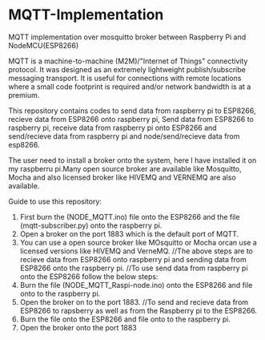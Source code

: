# MQTT-Implementation
MQTT implementation over mosquitto broker between Raspberry Pi and NodeMCU(ESP8266)

MQTT is a machine-to-machine (M2M)/"Internet of Things" connectivity protocol. It was designed as an extremely lightweight publish/subscribe messaging transport. It is useful for connections with remote locations where a small code footprint is required and/or network bandwidth is at a premium. 

This repository contains codes to send data from raspberry pi to ESP8266, recieve data from ESP8266 onto raspberry pi, Send data from ESP8266 to raspberry pi, receive data from raspberry pi onto ESP8266 and send/recieve data from raspberry pi and node/send/recieve data from esp8266.

The user need to install a broker onto the system, here I have installed it on my raspberru pi.Many open source broker are available like Mosquitto, Mocha and also licensed broker like HIVEMQ and VERNEMQ are also available.

Guide to use this repository:
1. First burn the (NODE_MQTT.ino) file onto the ESP8266 and the file (mqtt-subscriber.py) onto the raspberry pi.
2. Open a broker on the port 1883 which is the default port of MQTT.
3. You can use a open source broker like MOsquitto or Mocha orcan use a licensed versions like HIVEMQ and VerneMQ.
//The above steps are to recieve data from ESP8266 onto raspberry pi and sending data from ESP8266 onto the raspberry pi.
//To use send data from raspberry pi onto the ESP8266 follow the below steps:
1. Burn the file (NODE_MQTT_Raspi-node.ino) onto the ESP8266 and file onto to the raspberry pi.
2. Open the broker on to the port 1883.
//To send and recieve data from ESP8266 to rapsberry as well as from the Raspberry pi to the ESP8266.
1. Burn the file onto the ESP8266 and file onto to the raspberry pi.
2. Open the broker onto the port 1883
